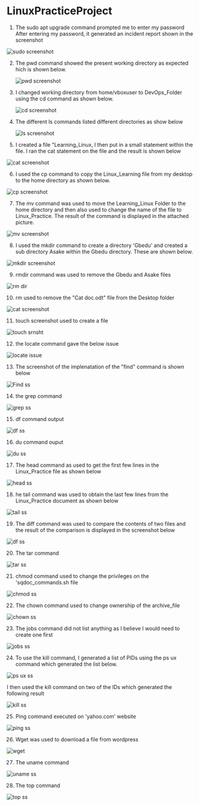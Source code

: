 # LinuxPracticeProject
1. The sudo apt upgrade command prompted me to enter my password
After entering my password, it generated an incident report shown in the screenshot

![sudo screenshot](https://github.com/oghare01/LinuxPracticeProject/assets/141191975/96d74e06-eb41-4ee4-8acc-3ab37253564d)


2. The pwd command showed the present working directory as expected hich is shown below.
  
   ![pwd screenshot](https://github.com/oghare01/LinuxPracticeProject/assets/141191975/14e54cd3-0f5d-4875-a16f-5c9c23aea902)

3. I changed working directory from home/vboxuser to DevOps_Folder using the cd command as shown below.

    ![cd screenshot](https://github.com/oghare01/LinuxPracticeProject/assets/141191975/71d2e32c-61be-4496-ae20-87994c06896e)

4. The different ls commands listed different directories as show below

   ![ls screenshot](https://github.com/oghare01/LinuxPracticeProject/assets/141191975/756636eb-f991-4af7-a1c9-2ade0d00b5a6)

5. I created a file "Learning_Linux, I then put in a small statement within the file. I ran the cat statement on the file and the result is shown below

  ![cat screenshot](https://github.com/oghare01/LinuxPracticeProject/assets/141191975/75a72132-9bfc-4e9e-abce-1d208efdd5ce)


6. I used the cp command to copy the Linux_Learning file from my desktop to the home directory as shown below.

  ![cp screenshot](https://github.com/oghare01/LinuxPracticeProject/assets/141191975/d790f43c-746f-4f67-b6ff-fe28286b90e4)

7. The mv command was used to move the Learning_Linux Folder to the home directory and then also used to change the name of the file to Linux_Practice.
   The result of the command is displayed in the attached picture.

 ![mv screenshot](https://github.com/oghare01/LinuxPracticeProject/assets/141191975/bc3109a7-0b92-4eb4-ba56-ebf995d8431b)

8. I used the mkdir command to create a directory 'Gbedu' and created a sub directory Asake within the Gbedu directory. These are shown below.

  ![mkdir screenshot](https://github.com/oghare01/LinuxPracticeProject/assets/141191975/e3f9a7cc-2f3e-4d0a-97b4-ae8ee830990d)

9. rmdir command was used to remove the Gbedu and Asake files
  
  ![rm dir](https://github.com/oghare01/LinuxPracticeProject/assets/141191975/56a6e8d1-5c0d-4afb-9094-9c8470bb90e9)

10. rm used to remove the "Cat doc.odt" file from the Desktop folder

  ![cat screenshot](https://github.com/oghare01/LinuxPracticeProject/assets/141191975/8043a7e5-71bb-4871-bc69-7feae29b384e)

11. touch screenshot used to create a file

 ![touch srnsht](https://github.com/oghare01/LinuxPracticeProject/assets/141191975/2f691a8d-b36a-43cd-95f1-75a84b585082)

12. the locate command gave the below issue

![locate issue](https://github.com/oghare01/LinuxPracticeProject/assets/141191975/08dd154f-8ac7-4a93-ab38-e1b46ec0347b)

13. The screenshot of the implenatation of the "find" command is shown below

![Find ss](https://github.com/oghare01/LinuxPracticeProject/assets/141191975/1a620ffb-f9a4-4c5b-ada4-05df89e5603c)

14. the grep command

![grep ss](https://github.com/oghare01/LinuxPracticeProject/assets/141191975/7984f3bd-7a34-4350-937c-7c10a41e0193)

15. df command output

 ![df ss](https://github.com/oghare01/LinuxPracticeProject/assets/141191975/c748be97-fec8-42b9-8ab0-4884896315c4)

16. du command ouput

![du ss](https://github.com/oghare01/LinuxPracticeProject/assets/141191975/3b34ba6c-5129-47f2-bfe6-07982243de77)

17. The head command as used to get the first few lines in the Linux_Practice file  as shown below

![head ss](https://github.com/oghare01/LinuxPracticeProject/assets/141191975/e19dc08b-e959-4cc6-b75a-544c47d0fb9e)

18. he tail command was used to obtain the last few lines from the Linux_Practice document as shown below

![tail ss](https://github.com/oghare01/LinuxPracticeProject/assets/141191975/52b4f517-c9e0-4bfc-a4c7-c3cd053b2b51)

19. The diff command was used to compare the contents of two files and the result of the comparison is displayed in the screenshot below

![df ss](https://github.com/oghare01/LinuxPracticeProject/assets/141191975/2c995fb6-b08f-4729-8302-dc47298396f8)

20. The tar command

![tar ss](https://github.com/oghare01/LinuxPracticeProject/assets/141191975/a6219e80-f7b9-440f-979d-16133c7b92d4)

21. chmod command used to change the privileges on the 'sqdoc_commands.sh file

![chmod ss](https://github.com/oghare01/LinuxPracticeProject/assets/141191975/59c7a005-701b-46f0-8f65-3308041d9cd1)

22. The chown command used to change ownership of the archive_file

![chown ss](https://github.com/oghare01/LinuxPracticeProject/assets/141191975/36ab254a-4558-4c7d-9037-e7c747064a98)

23. The jobs command did not list anything as I believe I would need to create one first

![jobs ss](https://github.com/oghare01/LinuxPracticeProject/assets/141191975/596c1f5a-da26-44b2-8350-e860c36c2c66)


24. To use the kill command, I generated a list of PIDs using the ps ux command which generated the list below.

![ps ux ss](https://github.com/oghare01/LinuxPracticeProject/assets/141191975/33523d28-b0e8-4339-8db6-2eb0ed874c5b)

I then used the kill command on two of the IDs which generated the following result

![kill ss](https://github.com/oghare01/LinuxPracticeProject/assets/141191975/24d412af-f813-4d6a-9c6f-c8aed72f3417)

25. Ping command executed on 'yahoo.com' website

![ping ss](https://github.com/oghare01/LinuxPracticeProject/assets/141191975/b8f3b17f-b0fb-452d-b0f6-aa97bcdc9e52)

26. Wget was used to download a file from wordpress

![wget](https://github.com/oghare01/LinuxPracticeProject/assets/141191975/056fd5e6-5092-4a64-a427-68f8d1b483d7)

27. The uname command

![uname ss](https://github.com/oghare01/LinuxPracticeProject/assets/141191975/19ea4ab7-cfd4-4415-90c6-df9f813a5197)

28. The top command

![top ss](https://github.com/oghare01/LinuxPracticeProject/assets/141191975/19cb2537-3968-44e1-9e68-5905e0a019a8)


 




